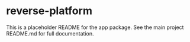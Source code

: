 # reverse-platform

This is a placeholder README for the app package. See the main project README.md for full documentation.
